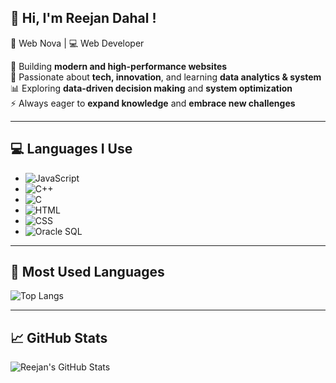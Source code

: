 ## 👋 Hi, I'm Reejan Dahal !

🚀 Web Nova | 💻 Web Developer

🔧 Building **modern and high-performance websites**  
🚀 Passionate about **tech, innovation**, and learning **data analytics & system**  
📊 Exploring **data-driven decision making** and **system optimization**  
⚡ Always eager to **expand knowledge** and **embrace new challenges**

---

## 💻 Languages I Use

- ![JavaScript](https://img.shields.io/badge/-JavaScript-F7DF1E?logo=javascript&logoColor=black)
- ![C++](https://img.shields.io/badge/-C++-00599C?logo=c%2b%2b&logoColor=white)
- ![C](https://img.shields.io/badge/-C-00599C?logo=c&logoColor=white)
- ![HTML](https://img.shields.io/badge/-HTML-E34F26?logo=html5&logoColor=white)
- ![CSS](https://img.shields.io/badge/-CSS-1572B6?logo=css3&logoColor=white)
- ![Oracle SQL](https://img.shields.io/badge/-Oracle%20SQL-F80000?logo=oracle&logoColor=white)

---

## 🌱 Most Used Languages

![Top Langs](https://github-readme-stats.vercel.app/api/top-langs/?username=reejand26&layout=compact&theme=tokyonight)

---

## 📈 GitHub Stats

![Reejan's GitHub Stats](https://github-readme-stats.vercel.app/api?username=reejand26&show_icons=true&theme=tokyonight)
